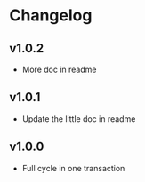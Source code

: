 # Changelog

## v1.0.2

- More doc in readme

## v1.0.1

- Update the little doc in readme

## v1.0.0

- Full cycle in one transaction

